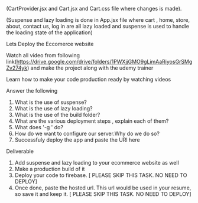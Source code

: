 (CartProvider.jsx and Cart.jsx and Cart.css file where changes is made).

(Suspense and lazy loading is done in App.jsx file where cart , home, store, about, contact us, log in are all lazy loaded and suspense is used to handle the loading state of the application)




Lets Deploy the Eccomerce website

Watch all video from following link(https://drive.google.com/drive/folders/1PWXjjGMO9gLimAaRiyosGrSMgZv274yk) and make the project along with the udemy trainer


Learn how to make your code production ready by watching videos

Answer the following

1. What is the use of suspense?
2. What is the use of lazy loading?
3. What is the use of the build folder?
4. What are the various deployment steps , explain each of them?
5. What does '-g ' do?
6. How do we want to configure our server.Why do we do so?
7. Successfuly deploy the app and paste the URl here


Deliverable

1. Add suspense and lazy loading to your ecommerce website as well
2. Make a production build of it
3. Deploy your code to firebase. [ PLEASE SKIP THIS TASK. NO NEED TO DEPLOY]
4. Once done, paste the hosted url. This url would be used in your resume, so save it and keep it. [ PLEASE SKIP THIS TASK. NO NEED TO DEPLOY]